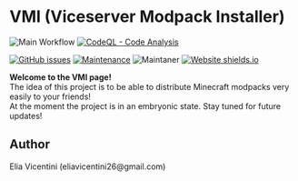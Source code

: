 
  <h1>VMI (Viceserver Modpack Installer)</h1>
  
  ![Main Workflow](https://github.com/IlVice26/VMI/actions/workflows/dotnet-desktop.yml/badge.svg)
  [![CodeQL - Code Analysis](https://github.com/IlVice26/VMI/actions/workflows/codeql-analysis.yml/badge.svg?branch=dev)](https://github.com/IlVice26/VMI/actions/workflows/codeql-analysis.yml)
  
  
  [![GitHub issues](https://img.shields.io/github/issues/IlVice26/VMI.svg)](https://GitHub.com/IlVice26/VMI/issues/)
  [![Maintenance](https://img.shields.io/badge/maintained%3F-yes-green.svg)](https://GitHub.com/Naereen/StrapDown.js/graphs/commit-activity)
  ![Maintaner](https://img.shields.io/badge/maintainer-IlVice26-blue)
  [![Website shields.io](https://img.shields.io/website-up-down-green-red/http/viceserver.vpsgh.it.svg)](http://viceserver.vpsgh.it)

  
  <p>
    <b>Welcome to the VMI page!</b> <br>
    The idea of this project is to be able to distribute Minecraft modpacks very easily to your friends! <br>
    At the moment the project is in an embryonic state. Stay tuned for future updates!
  </p>
  <h2>Author</h2>
  <p>Elia Vicentini (eliavicentini26@gmail.com)</p>
